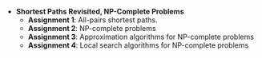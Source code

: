 * **Shortest Paths Revisited, NP-Complete Problems** 
    - **Assignment 1**: All-pairs shortest paths.
    - **Assignment 2**: NP-complete problems
    - **Assignment 3**: Approximation algorithms for NP-complete problems
    - **Assignment 4**: Local search algorithms for NP-complete problems